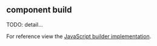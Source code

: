## component build

  TODO: detail...

  For reference view the [JavaScript builder implementation](https://github.com/component/builder.js).